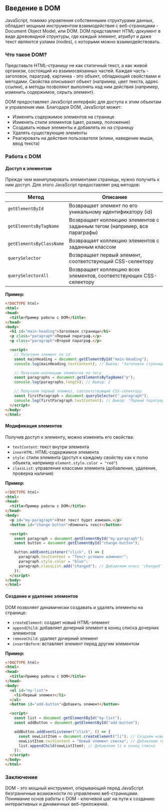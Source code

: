 ## Введение в DOM

JavaScript, помимо управления собственными структурами данных, обладает мощным инструментом взаимодействия с веб-страницами - Document Object Model, или DOM. DOM представляет HTML-документ в виде древовидной структуры, где каждый элемент, атрибут и даже текст  являются узлами (nodes), с которыми можно взаимодействовать.

### Что такое DOM?

Представьте HTML-страницу не как статичный текст, а как живой организм, состоящий из взаимосвязанных частей. Каждая часть - заголовок, параграф, картинка - это объект, обладающий свойствами и методами. Свойства описывают объект (например, цвет текста, адрес ссылки), а методы позволяют выполнять над ним действия (например, изменить содержимое, скрыть элемент).

DOM предоставляет JavaScript интерфейс для доступа к этим объектам и управления ими. Благодаря DOM, JavaScript может:

*   Изменять содержимое элементов на странице
*   Изменять стили элементов (цвет, размер, положение)
*   Создавать новые элементы и добавлять их на страницу
*   Удалять существующие элементы
*   Реагировать на действия пользователя (клики, наведение мыши, ввод текста)

### Работа с DOM

#### Доступ к элементам

Прежде чем манипулировать элементами страницы, нужно получить к ним доступ. Для этого JavaScript предоставляет ряд методов:

| Метод              | Описание                                                     |
| ------------------ | ------------------------------------------------------------ |
| `getElementById`   | Возвращает элемент по его уникальному идентификатору (id)      |
| `getElementsByTagName` | Возвращает коллекцию элементов с заданным тегом (например, все параграфы) |
| `getElementsByClassName` | Возвращает коллекцию элементов с заданным классом       |
| `querySelector`     | Возвращает первый элемент, соответствующий CSS-селектору      |
| `querySelectorAll` | Возвращает коллекцию всех элементов, соответствующих CSS-селектору |

**Пример:**

```html
<!DOCTYPE html>
<html>
<head>
  <title>Пример работы с DOM</title>
</head>
<body>
  <h1 id="main-heading">Заголовок страницы</h1>
  <p class="paragraph">Первый параграф.</p>
  <p class="paragraph">Второй параграф.</p>

  <script>
    // Получаем элемент по id
    const mainHeading = document.getElementById("main-heading"); 
    console.log(mainHeading.textContent); // Вывод: "Заголовок страницы"

    // Получаем коллекцию элементов по тегу
    const paragraphs = document.getElementsByTagName("p");
    console.log(paragraphs.length); // Вывод: 2

    // Получаем первый элемент, соответствующий CSS-селектору
    const firstParagraph = document.querySelector(".paragraph");
    console.log(firstParagraph.textContent); // Вывод: "Первый параграф."
  </script>
</body>
</html>
```

#### Модификация элементов

Получив доступ к элементу, можно изменять его свойства:

*   `textContent`: текст внутри элемента
*   `innerHTML`: HTML-содержимое элемента
*   `style`: стили элемента (доступ к каждому свойству как к полю объекта, например `element.style.color = "red"`)
*   `classList`: управление классами элемента (добавление, удаление, проверка наличия)

**Пример:**

```html
<!DOCTYPE html>
<html>
<head>
  <title>Пример работы с DOM</title>
</head>
<body>
  <p id="my-paragraph">Этот текст будет изменен.</p>
  <button id="change-button">Изменить текст</button>

  <script>
    const paragraph = document.getElementById("my-paragraph");
    const button = document.getElementById("change-button");

    button.addEventListener("click", () => {
      paragraph.textContent = "Текст успешно изменен!";
      paragraph.style.color = "blue";
      paragraph.classList.add("changed"); // Добавляем класс 'changed'
    });
  </script>
</body>
</html>
```

#### Создание и удаление элементов

DOM позволяет динамически создавать и удалять элементы на странице:

*   `createElement`: создает новый HTML-элемент
*   `appendChild`: добавляет дочерний элемент в конец списка дочерних элементов
*   `removeChild`: удаляет дочерний элемент
*   `insertBefore`: вставляет элемент перед другим элементом

**Пример:**

```html
<!DOCTYPE html>
<html>
<head>
  <title>Пример работы с DOM</title>
</head>
<body>
  <ul id="my-list">
    <li>Первый элемент</li>
  </ul>
  <button id="add-button">Добавить элемент</button>

  <script>
    const list = document.getElementById("my-list");
    const addButton = document.getElementById("add-button");

    addButton.addEventListener("click", () => {
      const newListItem = document.createElement("li"); // Создаем новый li
      newListItem.textContent = "Новый элемент списка"; // Добавляем текст
      list.appendChild(newListItem); // Добавляем li в конец списка
    });
  </script>
</body>
</html>
```

### Заключение

DOM - это мощный инструмент, открывающий перед JavaScript безграничные возможности по управлению веб-страницами. Понимание основ работы с DOM - ключевой шаг на пути к созданию интерактивных и динамичных веб-приложений.
